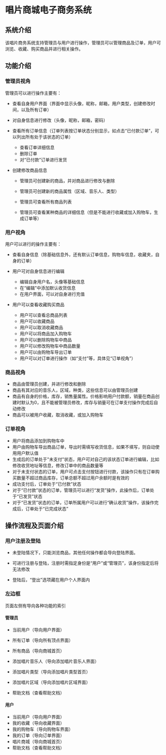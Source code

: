 # 唱片商城电子商务系统

## 系统介绍

该唱片商务系统支持管理员与用户进行操作，管理员可以管理商品及订单，用户可浏览、收藏、购买商品并进行相关操作。



## 功能介绍

### 管理员视角

管理员可以进行操作主要有：

* 查看自身用户界面（界面中显示头像，昵称，邮箱，用户类型，创建修改时间，以及所有订单）

* 对自身信息进行修改（头像，昵称，邮箱，密码）

* 查看所有订单信息（订单列表按订单状态分别显示，如点击“已付款订单”，可以列出所有处于该状态的订单）

    * 查看订单详细信息
    * 删除订单
    * 对“已付款”订单进行发货

* 创建修改商品信息

    * 管理员可创建新的商品，并对商品进行修改与删除

    * 管理员可创建新的商品属性（区域、音乐人、类型）

    * 管理员可查看所有商品列表

    * 管理员可查看某种商品的详细信息（但是不能进行收藏或加入购物车，生成订单等）



### 用户视角

用户可以进行的操作主要有：

* 查看自身信息（除基础信息外，还有默认订单信息，购物车信息，收藏夹，自身的订单）
* 用户可对自身信息进行编辑
    * 编辑自身用户名，头像等基础信息
    * 在“编辑”中添加默认收货信息
    * 在用户界面，可以对自身进行充值

* 用户可以查看收藏购买商品

    * 用户可以查看总商品列表
    * 用户可以收藏商品
    * 用户可以取消收藏商品
    * 用户可以将商品加入购物车
    * 用户可以删除购物车中商品
    * 用户可以修改购物车中商品数量
    * 用户可以由购物车导出订单
    * 用户可以对订单进行操作（如“支付”等，具体见“订单视角”）



### 商品视角

* 商品由管理员创建，并进行修改和删除
* 商品有其对应的音乐人，区域，种类，这些信息可以由管理员创建
* 商品有自身的价格，库存，销售量属性。价格影响用户付款额，销量在商品创建时默认为0，且不能被管理员修改，库存与销量可在订单支付操作完成后自动修改
* 商品可以被用户收藏，取消收藏，或加入购物车



### 订单视角

* 用户将商品添加到购物车中
* 用户由购物车导出商品订单，导出时需填写收货信息，如果不填写，则自动使用用户默认值
* 生成后的订单处于"未支付"状态，用户可对自己的该状态订单进行编辑，比如修改收货地址等信息，修改订单中的商品数量等
* 对于未支付状态的订单，用户可点击支付按钮进行付款，该操作只有在订单购买数量不超过商品库存，订单总额不超过用户余额时是有效的
* 成功支付后，订单处于“已付款”状态
* 对于“已付款”状态的订单，管理员可以进行“发货”操作，此操作后，订单处于“已发货”状态
* 对于“已发货”状态的订单，订单所属用户可以进行“确认收货”操作，该操作完成后，订单处于“已完成状态”



## 操作流程及页面介绍

### 用户注册及登陆

* 未登陆情况下，只能浏览商品，其他任何操作都会导向登陆界面。

* 可进行注册与登陆，注册时需指定身份是“用户”或“管理员”，该身份指定后将无法修改
* 登陆后，“登出”选项藏在用户个人界面内

### 左边框

页面左侧有导向各种功能的索引

#### 管理员

* 当前用户（导向用户界面）
* 所有订单（导向所有顶点界面）
* 所有商品（导向商城首页）



* 添加唱片音乐人（导向添加唱片音乐人界面）
* 添加唱片类型（导向添加唱片类型首页）

* 添加唱片区域（导向添加唱片区域界面）



* 帮助文档（查看帮助文档）



#### 用户

* 当前用户（导向用户界面）
* 我的收藏（导向收藏界面）
* 我的购物车（导向购物车界面）
* 我的订单（导向订单界面）
* 唱片商城（导向商城首页）
* 帮助文档（查看帮助文档）